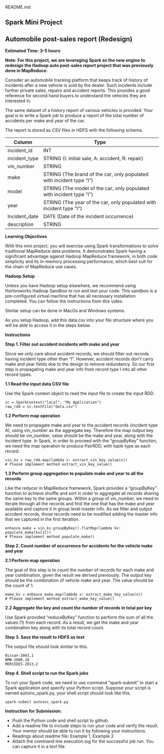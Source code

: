 README.md

## Spark Mini Project ##
## Automobile post-sales report (Redesign) ##

**Estimated Time: 3-5 hours**

**Note: For this project, we are leveraging Spark as the new engine to redesign the Hadoop
auto post-sales report project that was previously done in MapReduce.**

Consider an automobile tracking platform that keeps track of history of incidents after a new
vehicle is sold by the dealer. Such incidents include further private sales, repairs and accident
reports. This provides a good reference for second hand buyers to understand the vehicles they
are interested in.

The same dataset of a history report of various vehicles is provided. Your goal is to write a
Spark job to produce a report of the total number of accidents per make and year of the car.

The report is stored as CSV files in HDFS with the following schema.

Column | Type
-------|-----
incident_id | INT
incident_type | STRING (I: initial sale, A: accident, R: repair)
vin_number | STRING
make | STRING (The brand of the car, only populated with incident type “I”)
model | STRING (The model of the car, only populated with incident type “I”)
year | STRING (The year of the car, only populated with incident type “I”)
Incident_date | DATE (Date of the incident occurrence)
description | STRING

**Learning Objectives**

With this mini project, you will exercise using Spark transformations to solve traditional
MapReduce data problems. It demonstrates Spark having a significant advantage against
Hadoop MapReduce framework, in both code simplicity and its in-memory processing
performance, which best suit for the chain of MapReduce use cases.

**Hadoop Setup**

Unless you have Hadoop setup elsewhere, we recommend using Hortonworks Hadoop
Sandbox to run and test your code. This sandbox is a pre-configured virtual machine that has all
necessary installation completed. You can follow the instructions from this video.

Similar setup can be done in MacOs and Windows systems.

As you setup Hadoop, add this data.csv into your file structure where you will be able to access
it in the steps below.

**Instructions**

**Step 1. Filter out accident incidents with make and year**

Since we only care about accident records, we should filter out records having incident type
other than “I”. However, accident records don't carry make and year fields due to the design to
remove redundancy. So our first step is propagating make and year info from record type I into
all other record types.

**1.1 Read the input data CSV file**

Use the Spark context object to read the input file to create the input RDD.

```
sc = SparkContext("local", "My Application")
raw_rdd = sc.textFile("data.csv")
```

**1.2 Perform map operation**

We need to propagate make and year to the accident records (incident type A), using
vin_number as the aggregate key. Therefore the map output key should be vin_number, value
should be the make and year, along with the incident type. In Spark, in order to proceed with the
“groupByKey” function, we need the map operation to produce PairRDD, with tuple type as each
record.

```
vin_kv = raw_rdd.map(lambda x: extract_vin_key_value(x))
# Please implement method extract_vin_key_value()
```

**1.3 Perform group aggregation to populate make and year to all the records**

Like the reducer in MapReduce framework, Spark provides a “groupByKey” function to achieve
shuffle and sort in order to aggregate all records sharing the same key to the same groups.
Within a group of vin_number, we need to iterate through all the records and find the one that
has the make and year available and capture it in group level master info. As we filter and
output accident records, those records need to be modified adding the master info that we
captured in the first iteration.

```
enhance_make = vin_kv.groupByKey().flatMap(lambda kv: populate_make(kv[1]))
# Please implement method populate_make()
```

**Step 2. Count number of occurrence for accidents for the vehicle make and year**

**2.1 Perform map operation**

The goal of this step is to count the number of records for each make and year combination,
given the result we derived previously. The output key should be the combination of vehicle
make and year. The value should be the count of 1.

```
make_kv = enhance_make.map(lambda x: extract_make_key_value(x))
# Please implement method extract_make_key_value()
```

**2.2 Aggregate the key and count the number of records in total per key**

Use Spark provided “reduceByKey” function to perform the sum of all the values (1) from each
record. As a result, we get the make and year combination key along with its total record count.

**Step 3. Save the result to HDFS as text**

The output file should look similar to this.

```
Nissan-2003,1
BMW-2008,10
MERCEDES-2013,2
```

**Step 4. Shell script to run the Spark jobs**

To run your Spark code, we need to use command “spark-submit” to start a Spark application
and specify your Python script. Suppose your script is named autoinc_spark.py, your shell script
should look like this.

```
spark-submit autoinc_spark.py
```

**Instruction for Submission:**
- Push the Python code and shell script to github.
- Add a readme file to include steps to run your code and verify the result. Your mentor should be able to run it by following your instructions.
- Readings about readme file: Example 1, Example 2
- Attach the command line execution log for the successful job run. You can capture it in a text file.
